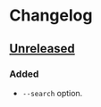 # Changelog

## [Unreleased]
### Added
- `--search` option.

[Unreleased]: https://github.com/clabe45/zeddo/compare/v0.1.0...HEAD
